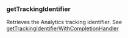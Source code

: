 ### getTrackingIdentifier

Retrieves the Analytics tracking identifier. See [getTrackingIdentifierWithCompletionHandler](analytics-api-reference.md#gettrackingidentifierwithcompletionhandler)